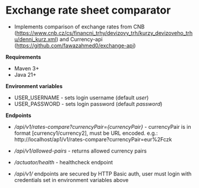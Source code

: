 # Exchange rate sheet comparator

- Implements comparison of exchange rates from CNB (https://www.cnb.cz/cs/financni_trhy/devizovy_trh/kurzy_devizoveho_trhu/denni_kurz.xml) and Currency-api (https://github.com/fawazahmed0/exchange-api)

**Requirements**

 - Maven 3+
 - Java 21+

  **Environment variables**
  - USER_USERNAME - sets login username (default _user_)
  - USER_PASSWORD - sets login password (default _password_)
 
  **Endpoints**
  - */api/v1/rates-compare?currencyPair={currencyPair}* - currencyPair is in format [currency1/currency2], must be URL encoded. e.g.: http://localhost/ap1/v1/rates-compare?currencyPair=eur%2Fczk
  - */api/v1/allowed-pairs* - returns allowed currency pairs
  - */actuator/health* - healthcheck endpoint

  - */api/v1/* endpoints are secured by HTTP Basic auth, user must login with credentials set in environment variables above 
